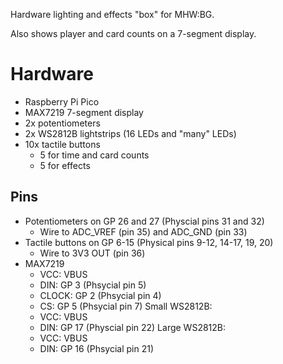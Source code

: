 Hardware lighting and effects "box" for MHW:BG.

Also shows player and card counts on a 7-segment display.

# Hardware
- Raspberry Pi Pico
- MAX7219 7-segment display
- 2x potentiometers
- 2x WS2812B lightstrips (16 LEDs and "many" LEDs)
- 10x tactile buttons
  - 5 for time and card counts
  - 5 for effects


## Pins

- Potentiometers on GP 26 and 27 (Physcial pins 31 and 32)
  - Wire to ADC_VREF (pin 35) and ADC_GND (pin 33)
- Tactile buttons on GP 6-15 (Physical pins 9-12, 14-17, 19, 20)
  - Wire to 3V3 OUT (pin 36)
- MAX7219
  - VCC: VBUS
  - DIN: GP 3 (Phsycial pin 5)
  - CLOCK: GP 2 (Phsycial pin 4)
  - CS: GP 5 (Phsycial pin 7)
Small WS2812B:
  - VCC: VBUS
  - DIN: GP 17 (Physcial pin 22)
Large WS2812B:
  - VCC: VBUS
  - DIN: GP 16 (Phsycial pin 21)

